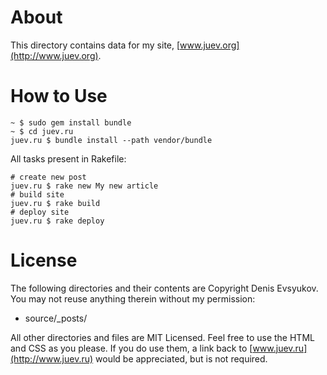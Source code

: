 # About

This directory contains data for my site, [www.juev.org](http://www.juev.org).

# How to Use

	~ $ sudo gem install bundle
	~ $ cd juev.ru
	juev.ru $ bundle install --path vendor/bundle

All tasks present in Rakefile:

	# create new post
	juev.ru $ rake new My new article
	# build site
	juev.ru $ rake build
	# deploy site
	juev.ru $ rake deploy	

# License

The following directories and their contents are Copyright Denis Evsyukov. You may not reuse anything therein without my permission:

* source/_posts/

All other directories and files are MIT Licensed. Feel free to use the HTML and CSS as you please. If you do use them, a link back to [www.juev.ru](http://www.juev.ru) would be appreciated, but is not required.
